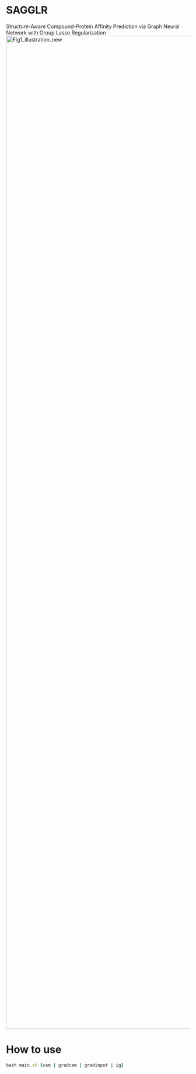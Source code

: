 # SAGGLR
Structure-Aware Compound-Protein Affinity Prediction via Graph Neural Network with Group Lasso Regularization
<img width="5315" height="2717" alt="Fig1_illustration_new" src="https://github.com/user-attachments/assets/a9c1512d-5d99-4b93-9bcb-9425d08cfd63" />

# How to use
```ruby
bash main.sh {cam | gradcam | gradinput | ig}
```
